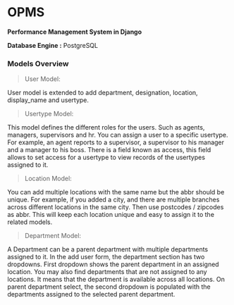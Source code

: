 # OPMS
**Performance Management System in Django**

**Database Engine :** PostgreSQL

### Models Overview
> User Model:

User model is extended to add department, designation, location, display_name and usertype.


> Usertype Model:

This model defines the different roles for the users. Such as agents, managers, supervisors and hr. You can assign a user to a specific usertype. For example, an agent reports to a supervisor, a supervisor to his manager and a manager to his boss. There is a field known as access, this field allows to set access for a usertype to view records of the usertypes assigned to it. 


> Location Model:

You can add multiple locations with the same name but the abbr should be unique. For example, if you added a city, and there are multiple branches across different locations in the same city. Then use postcodes / zipcodes as abbr. This will keep each location unique and easy to assign it to the related models. 


> Department Model:

A Department can be a parent department with multiple departments assigned to it. In the add user form, the department section has two dropdowns. First dropdown shows the parent department in an assigned location. You may also find departments that are not assigned to any locations. It means that the department is available across all locations. On parent department select, the second dropdown is populated with the departments assigned to the selected parent department.


